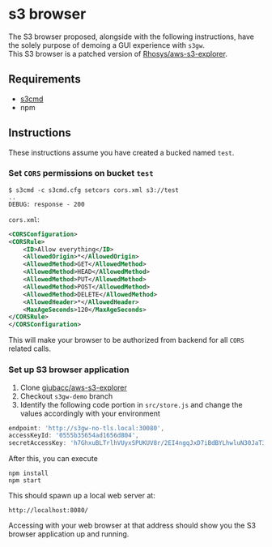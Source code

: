 # s3 browser

The S3 browser proposed, alongside with the following instructions, have the solely purpose of demoing a GUI experience with `s3gw`.  
This S3 browser is a patched version of [Rhosys/aws-s3-explorer](https://github.com/Rhosys/aws-s3-explorer).

## Requirements

- [s3cmd](https://github.com/s3tools/s3cmd)
- npm

## Instructions

These instructions assume you have created a bucked named `test`.

### Set `CORS` permissions on bucket `test`

```shell
$ s3cmd -c s3cmd.cfg setcors cors.xml s3://test
..
DEBUG: response - 200
```

`cors.xml`:

```xml
<CORSConfiguration>
<CORSRule>
    <ID>Allow everything</ID>
    <AllowedOrigin>*</AllowedOrigin>
    <AllowedMethod>GET</AllowedMethod>
    <AllowedMethod>HEAD</AllowedMethod>
    <AllowedMethod>PUT</AllowedMethod>
    <AllowedMethod>POST</AllowedMethod>
    <AllowedMethod>DELETE</AllowedMethod>
    <AllowedHeader>*</AllowedHeader>
    <MaxAgeSeconds>120</MaxAgeSeconds>
</CORSRule>
</CORSConfiguration> 
```

This will make your browser to be authorized from backend for all `CORS` related calls.

### Set up S3 browser application

1. Clone [giubacc/aws-s3-explorer](https://github.com/giubacc/aws-s3-explorer)
2. Checkout `s3gw-demo` branch
3. Identify the following code portion in `src/store.js` and change the values accordingly with your environment

```javascript
endpoint: 'http://s3gw-no-tls.local:30080',
accessKeyId: '0555b35654ad1656d804',
secretAccessKey: 'h7GhxuBLTrlhVUyxSPUKUV8r/2EI4ngqJxD7iBdBYLhwluN30JaT3Q==',
```

After this, you can execute

```shell
npm install
npm start
```

This should spawn up a local web server at:

```text
http://localhost:8080/
```

Accessing with your web browser at that address should show you the S3 browser application up and running.

